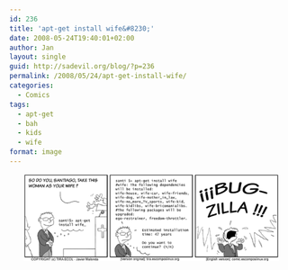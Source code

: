 ```yaml
---
id: 236
title: 'apt-get install wife&#8230;'
date: 2008-05-24T19:40:01+02:00
author: Jan
layout: single
guid: http://sadevil.org/blog/?p=236
permalink: /2008/05/24/apt-get-install-wife/
categories:
  - Comics
tags:
  - apt-get
  - bah
  - kids
  - wife
format: image
---
```

<center>
  <img src="/assets/images/2008/02/apt_get_wife-sm.png" alt="apt-get install wife" width="90%" />
</center>